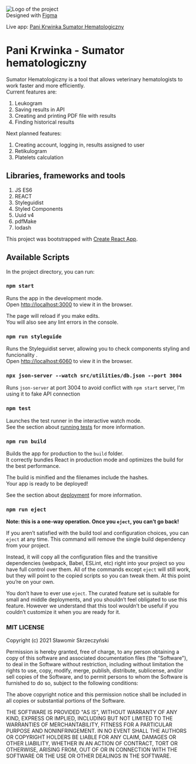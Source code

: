 ![Logo of the project](http://localhost:3000/sumator/static/media/logo.0224e142.png) \
Designed with [Figma](https://www.figma.com/file/3DvVqJRCrQvF62wlxCZ6lE/Sumator-hematologiczny?node-id=1%3A18)

Live app: [Pani Krwinka Sumator Hematologiczny](https://www.panikrwinka.pl/sumator)

# Pani Krwinka - Sumator hematologiczny

Sumator Hematologiczny is a tool that allows veterinary hematologists to work faster and more efficiently. \
Current features are:
1) Leukogram
2) Saving results in API
3) Creating and printing PDF file with results
4) Finding historical results

Next planned features:
1) Creating account, logging in, results assigned to user
2) Retikulogram
3) Platelets calculation

## Libraries, frameworks and tools

1) JS ES6
2) REACT
3) Styleguidist
4) Styled Components
5) Uuid v4
6) pdfMake
7) lodash

This project was bootstrapped with [Create React App](https://github.com/facebook/create-react-app).

## Available Scripts

In the project directory, you can run:

### `npm start`

Runs the app in the development mode.\
Open [http://localhost:3000](http://localhost:3000) to view it in the browser.

The page will reload if you make edits.\
You will also see any lint errors in the console.

### `npm run styleguide`

Runs the Styleguidist server, allowing you to check components styling and funcionality .\
Open [http://localhost:6060](http://localhost:6060) to view it in the browser.

### `npx json-server --watch src/utilities/db.json --port 3004`

Runs `json-server` at port 3004 to avoid conflict with `npm start` server, I'm using it to fake API connection

### `npm test`

Launches the test runner in the interactive watch mode.\
See the section about [running tests](https://facebook.github.io/create-react-app/docs/running-tests) for more information.

### `npm run build`

Builds the app for production to the `build` folder.\
It correctly bundles React in production mode and optimizes the build for the best performance.

The build is minified and the filenames include the hashes.\
Your app is ready to be deployed!

See the section about [deployment](https://facebook.github.io/create-react-app/docs/deployment) for more information.

### `npm run eject`

**Note: this is a one-way operation. Once you `eject`, you can’t go back!**

If you aren’t satisfied with the build tool and configuration choices, you can `eject` at any time. This command will remove the single build dependency from your project.

Instead, it will copy all the configuration files and the transitive dependencies (webpack, Babel, ESLint, etc) right into your project so you have full control over them. All of the commands except `eject` will still work, but they will point to the copied scripts so you can tweak them. At this point you’re on your own.

You don’t have to ever use `eject`. The curated feature set is suitable for small and middle deployments, and you shouldn’t feel obligated to use this feature. However we understand that this tool wouldn’t be useful if you couldn’t customize it when you are ready for it.

### MIT LICENSE

Copyright (c) 2021 Sławomir Skrzeczyński

Permission is hereby granted, free of charge, to any person obtaining a copy
of this software and associated documentation files (the "Software"), to deal
in the Software without restriction, including without limitation the rights
to use, copy, modify, merge, publish, distribute, sublicense, and/or sell
copies of the Software, and to permit persons to whom the Software is
furnished to do so, subject to the following conditions:

The above copyright notice and this permission notice shall be included in all
copies or substantial portions of the Software.

THE SOFTWARE IS PROVIDED "AS IS", WITHOUT WARRANTY OF ANY KIND, EXPRESS OR
IMPLIED, INCLUDING BUT NOT LIMITED TO THE WARRANTIES OF MERCHANTABILITY,
FITNESS FOR A PARTICULAR PURPOSE AND NONINFRINGEMENT. IN NO EVENT SHALL THE
AUTHORS OR COPYRIGHT HOLDERS BE LIABLE FOR ANY CLAIM, DAMAGES OR OTHER
LIABILITY, WHETHER IN AN ACTION OF CONTRACT, TORT OR OTHERWISE, ARISING FROM,
OUT OF OR IN CONNECTION WITH THE SOFTWARE OR THE USE OR OTHER DEALINGS IN THE
SOFTWARE.